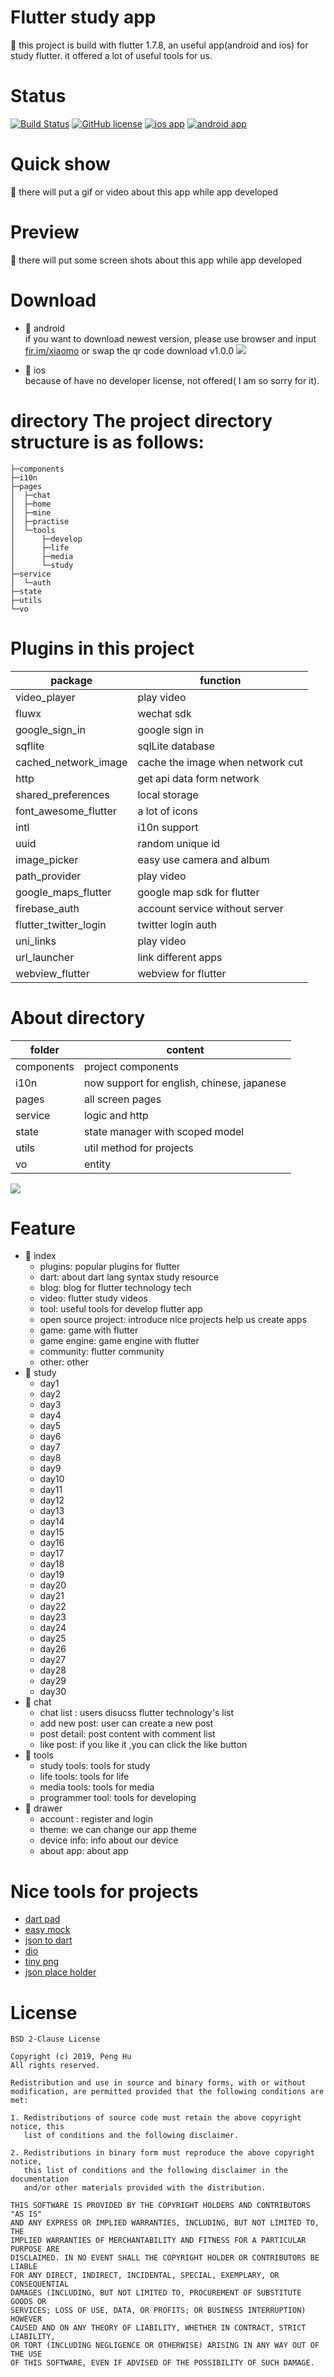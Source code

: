 
# Flutter study app  
:rocket: this project is build with flutter 1.7.8, an useful app(android and ios) for study flutter. it offered a lot of useful tools for us.

# Status
[![Build Status](https://travis-ci.com/houko/flutter-study-app.svg?branch=master)](https://travis-ci.com/houko/flutter-study-app)
[![GitHub license](https://img.shields.io/badge/license-BSD--2--Clause-blue)](https://github.com/houko/flutter-study-app/blob/master/LICENSE)
[![ios app](https://img.shields.io/badge/ios-app-brightgreen)](https://houko.github.io/flutter-study-app/)
[![android app](https://img.shields.io/badge/android-app-green)](https://houko.github.io/flutter-study-app/)  

# Quick show
:rocket:
there will put a gif or video about this app while app developed



# Preview
:rocket:
there will put some screen shots about this app while app developed

# Download  

- :rocket: android      
if you want to download newest version, please use browser and input [fir.im/xiaomo](https://fir.im/xiaomo) or swap the qr code download v1.0.0
![](assets/screen/android_download.png)

- :rocket: ios      
because of have no developer license, not offered( I am so sorry for it).

# directory The project directory structure is as follows:  
```  
├─components  
├─i10n  
├─pages  
│  ├─chat  
│  ├─home  
│  ├─mine  
│  ├─practise  
│  └─tools  
│      ├─develop  
│      ├─life  
│      ├─media  
│      └─study  
├─service  
│  └─auth  
├─state  
├─utils  
└─vo  
```  

# Plugins in this project
  | package | function |    
  |--|--|    
  |  video_player| play video |
  |  fluwx| wechat sdk|
  |  google_sign_in| google sign in |
  |  sqflite| sqlLite database |
  |  cached_network_image| cache the image when network cut |
  |  http| get api data form network | 
  |  shared_preferences| local storage |
  |  font_awesome_flutter| a lot of icons |
  |  intl| i10n support |
  |  uuid| random unique id |
  |  image_picker| easy use camera and album |
  |  path_provider| play video | 
  |  google_maps_flutter| google map sdk for flutter|
  |  firebase_auth| account service without server|
  |  flutter_twitter_login| twitter login auth |
  |  uni_links| play video |
  |  url_launcher| link different apps | 
  |  webview_flutter| webview for flutter |  

  
  
# About directory  

| folder | content |  
|--|--|  
|  components| project components |  
|  i10n| now support for english, chinese, japanese |  
|  pages| all screen pages |  
|  service| logic and http  |  
|  state| state manager with scoped model  |  
|  utils| util method for projects |  
|  vo| entity |  

![](assets/screen/folder%20tree.png)  

# Feature
- :rocket: index
  - plugins: popular plugins for flutter
  - dart: about dart lang syntax study resource
  - blog: blog for flutter technology tech
  - video: flutter study videos
  - tool: useful tools for develop flutter app
  - open source project: introduce nice projects help us create apps
  - game: game with flutter 
  - game engine: game engine with flutter 
  - community: flutter community
  - other: other
- :rocket: study
	- day1
	- day2
	- day3
	- day4
	- day5
	- day6
	- day7
	- day8
	- day9
	- day10
	- day11
	- day12
	- day13
	- day14
	- day15
	- day16
	- day17
	- day18
	- day19
	- day20
	- day21
	- day22
	- day23
	- day24
	- day25
	- day26
	- day27
	- day28
	- day29
	- day30
- :rocket: chat
	- chat list : users disucss flutter technology's list
	- add new post: user can create a new post 
	- post detail: post content with comment list
	- like post: if you like it ,you can click the like button
- :rocket: tools
	- study tools: tools for study
	- life tools: tools for life
	- media tools: tools for media
	- programmer tool: tools for developing
- :rocket: drawer
	- account : register and login
	- theme: we can change our app theme 
	- device info: info about our device
	- about app: about app


  
# Nice tools for projects  
- [dart pad](https://dartpad.dartlang.org/)  
- [easy mock](https://easy-mock.com/)  
- [json to dart](https://javiercbk.github.io/json_to_dart/)  
- [dio](https://github.com/flutterchina/dio)  
- [tiny png](https://tinypng.com/)  
- [json place holder](https://jsonplaceholder.typicode.com/guide.html)

# License
```
BSD 2-Clause License  
  
Copyright (c) 2019, Peng Hu  
All rights reserved.  
  
Redistribution and use in source and binary forms, with or without  
modification, are permitted provided that the following conditions are met:  
  
1. Redistributions of source code must retain the above copyright notice, this  
   list of conditions and the following disclaimer.  
  
2. Redistributions in binary form must reproduce the above copyright notice,  
   this list of conditions and the following disclaimer in the documentation  
   and/or other materials provided with the distribution.  
  
THIS SOFTWARE IS PROVIDED BY THE COPYRIGHT HOLDERS AND CONTRIBUTORS "AS IS"  
AND ANY EXPRESS OR IMPLIED WARRANTIES, INCLUDING, BUT NOT LIMITED TO, THE  
IMPLIED WARRANTIES OF MERCHANTABILITY AND FITNESS FOR A PARTICULAR PURPOSE ARE  
DISCLAIMED. IN NO EVENT SHALL THE COPYRIGHT HOLDER OR CONTRIBUTORS BE LIABLE  
FOR ANY DIRECT, INDIRECT, INCIDENTAL, SPECIAL, EXEMPLARY, OR CONSEQUENTIAL  
DAMAGES (INCLUDING, BUT NOT LIMITED TO, PROCUREMENT OF SUBSTITUTE GOODS OR  
SERVICES; LOSS OF USE, DATA, OR PROFITS; OR BUSINESS INTERRUPTION) HOWEVER  
CAUSED AND ON ANY THEORY OF LIABILITY, WHETHER IN CONTRACT, STRICT LIABILITY,  
OR TORT (INCLUDING NEGLIGENCE OR OTHERWISE) ARISING IN ANY WAY OUT OF THE USE  
OF THIS SOFTWARE, EVEN IF ADVISED OF THE POSSIBILITY OF SUCH DAMAGE.
```